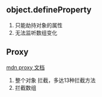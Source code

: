 ## object.defineProperty

1. 只能劫持对象的属性
2. 无法监听数组变化

## Proxy
[mdn proxy 文档](https://developer.mozilla.org/zh-CN/docs/Web/JavaScript/Reference/Global_Objects/Proxy/handler)
1. 整个对象 拦截，多达13种拦截方法
2. 拦截数组